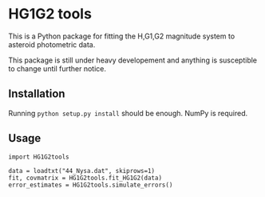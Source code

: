 # HG1G2 tools

This is a Python package for fitting the H,G1,G2 magnitude system to
asteroid photometric data.

This package is still under heavy developement and anything is
susceptible to change until further notice.

## Installation

Running `python setup.py install` should be enough. NumPy is required.

## Usage

```
import HG1G2tools

data = loadtxt("44_Nysa.dat", skiprows=1)
fit, covmatrix = HG1G2tools.fit_HG1G2(data)
error_estimates = HG1G2tools.simulate_errors()

```
